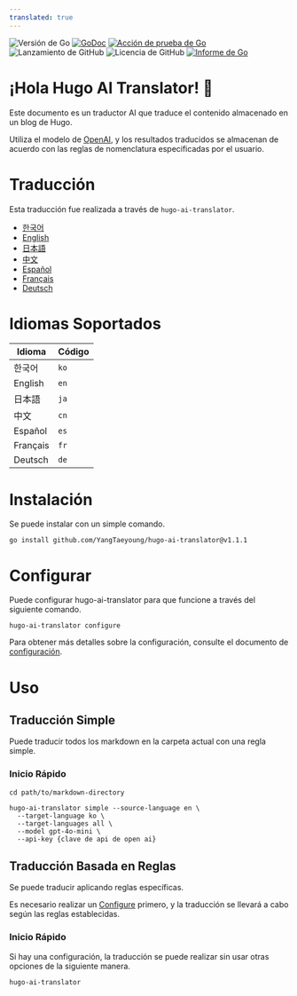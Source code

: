 ```yaml
---
translated: true
---
```

![Versión de Go](https://img.shields.io/badge/Go-1.24-%23007d9c)
[![GoDoc](https://godoc.org/github.com/YangTaeyoung/hugo-ai-translator?status.svg)](https://pkg.go.dev/github.com/YangTaeyoung/hugo-ai-translator)
[![Acción de prueba de Go](https://github.com/YangTaeyoung/hugo-ai-translator/actions/workflows/test-ci.yaml/badge.svg)](https://github.com/YangTaeyoung/hugo-ai-translator/actions/workflows/test-ci.yaml)
![Lanzamiento de GitHub](https://img.shields.io/github/v/release/YangTaeyoung/hugo-ai-translator)
![Licencia de GitHub](https://img.shields.io/github/license/YangTaeyoung/hugo-ai-translator)
[![Informe de Go](https://goreportcard.com/badge/github.com/YangTaeyoung/hugo-ai-translator)](https://goreportcard.com/report/github.com/YangTaeyoung/hugo-ai-translator)

# ¡Hola Hugo AI Translator! 👋

Este documento es un traductor AI que traduce el contenido almacenado en un blog de Hugo.

Utiliza el modelo de [OpenAI](https://openai.com), y los resultados traducidos se almacenan de acuerdo con las reglas de nomenclatura especificadas por el usuario.

# Traducción

Esta traducción fue realizada a través de `hugo-ai-translator`.

- [한국어](/README.md)
- [English](/README.en.md)
- [日本語](/README.ja.md)
- [中文](/README.cn.md)
- [Español](/README.es.md)
- [Français](/README.fr.md)
- [Deutsch](/README.de.md)


# Idiomas Soportados

| Idioma   | Código |
|----------|------|
| 한국어      | `ko` |
| English  | `en` |
| 日本語      | `ja` |
| 中文       | `cn` |
| Español  | `es` |
| Français | `fr` |
| Deutsch  | `de` |

# Instalación

Se puede instalar con un simple comando.

```shell
go install github.com/YangTaeyoung/hugo-ai-translator@v1.1.1
```

# Configurar

Puede configurar hugo-ai-translator para que funcione a través del siguiente comando.

```shell
hugo-ai-translator configure
```

Para obtener más detalles sobre la configuración, consulte el documento de [configuración](docs/configure.md).

# Uso

## Traducción Simple

Puede traducir todos los markdown en la carpeta actual con una regla simple.

### Inicio Rápido

```shell
cd path/to/markdown-directory

hugo-ai-translator simple --source-language en \
  --target-language ko \
  --target-languages all \
  --model gpt-4o-mini \
  --api-key {clave de api de open ai}
``` 

## Traducción Basada en Reglas

Se puede traducir aplicando reglas específicas.

Es necesario realizar un [Configure](docs/configure.md) primero, y la traducción se llevará a cabo según las reglas establecidas.

### Inicio Rápido

Si hay una configuración, la traducción se puede realizar sin usar otras opciones de la siguiente manera.

```shell
hugo-ai-translator
```